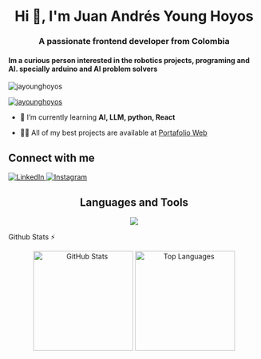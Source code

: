 <h1 align="center">Hi 👋, I'm Juan Andrés Young Hoyos</h1>
<h3 align="center">A passionate frontend developer from Colombia</h3>
<h4>Im a curious person interested in the robotics projects, programing and AI. specially arduino and AI problem solvers </h4>

<p align="left"> <img src="https://komarev.com/ghpvc/?username=jayounghoyos&label=Profile%20views&color=0e75b6&style=flat" alt="jayounghoyos" /> </p>

<p align="left"> <a href="https://github.com/ryo-ma/github-profile-trophy"><img src="https://github-profile-trophy.vercel.app/?username=jayounghoyos" alt="jayounghoyos" /></a> </p>

- 🌱 I’m currently learning **AI, LLM, python, React**

- 👨‍💻 All of my best projects are available at [Portafolio Web](https://portafolio-web-nine-lyart.vercel.app/)

<h2>Connect with me</h2>
<p>
  <a href="https://www.linkedin.com/in/juan-andres-young-hoyos-9a3712236/"target="_blank">
    <img alt="LinkedIn"
      src="https://img.shields.io/badge/linkedin%20-%230077B5.svg?&style=for-the-badge&logo=linkedin&logoColor=white" />
  </a>
  <a href="https://www.instagram.com/juan_andres_young_hoyos/"target="_blank">
    <img alt="Instagram"
      src="https://img.shields.io/badge/jayounghoyos%20-%23E4405F.svg?&style=for-the-badge&logo=Instagram&logoColor=white" />
  </a> 
</p>

<!--- stats (start) -->
<h2 align="center">Languages and Tools</h2>
<p align="center">
  <a href="https://skillicons.dev">
    <img src="https://skillicons.dev/icons?i=py,c,cpp,cmake,js,bash,bootstrap,css,arduino,mongodb,mysql,discord,figma,github,html,latex,linuxnotion,replit,vscode" />
  </a>
</p>
  
<summary>Github Stats ⚡</summary>
<p align="center">
  <img height="200" src="https://github-readme-stats.vercel.app/api?username=jayounghoyos&include_all_commits=true&hide_border=true&show_icons=true&rank_icon=percentile&card_width=350&exclude_repo=github-readme-stats&theme=onedark&line_height=30&custom_title=jayounghoyos%27s+Github+stats" alt="GitHub Stats"/>
  
  <img height="200" src="https://github-readme-stats.vercel.app/api/top-langs/?username=jayounghoyos&layout=donut&langs_count=5&hide_title=true&role=owner,collaborator&theme=onedark&card_width=300&hide_border=true&custom_title=SantiGomez2519%27s+Language+stats&hide=html,css,shell" alt="Top Languages"/>
</p>



<!--- stats (end) -->



